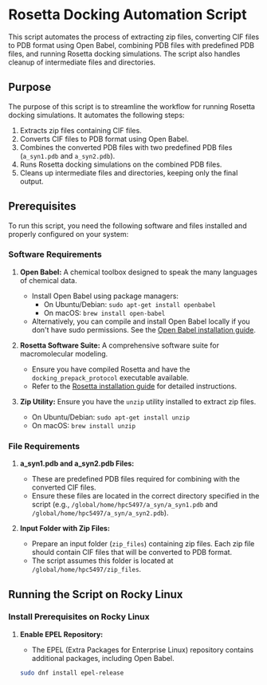 # Rosetta Docking Automation Script

This script automates the process of extracting zip files, converting CIF files to PDB format using Open Babel, combining PDB files with predefined PDB files, and running Rosetta docking simulations. The script also handles cleanup of intermediate files and directories.

## Purpose

The purpose of this script is to streamline the workflow for running Rosetta docking simulations. It automates the following steps:
1. Extracts zip files containing CIF files.
2. Converts CIF files to PDB format using Open Babel.
3. Combines the converted PDB files with two predefined PDB files (`a_syn1.pdb` and `a_syn2.pdb`).
4. Runs Rosetta docking simulations on the combined PDB files.
5. Cleans up intermediate files and directories, keeping only the final output.

## Prerequisites

To run this script, you need the following software and files installed and properly configured on your system:

### Software Requirements

1. **Open Babel:** A chemical toolbox designed to speak the many languages of chemical data.
   - Install Open Babel using package managers:
     - On Ubuntu/Debian: `sudo apt-get install openbabel`
     - On macOS: `brew install open-babel`
   - Alternatively, you can compile and install Open Babel locally if you don't have sudo permissions. See the [Open Babel installation guide](https://openbabel.org/wiki/Category:Installation).

2. **Rosetta Software Suite:** A comprehensive software suite for macromolecular modeling.
   - Ensure you have compiled Rosetta and have the `docking_prepack_protocol` executable available.
   - Refer to the [Rosetta installation guide](https://www.rosettacommons.org/software/license-and-download) for detailed instructions.

3. **Zip Utility:** Ensure you have the `unzip` utility installed to extract zip files.
   - On Ubuntu/Debian: `sudo apt-get install unzip`
   - On macOS: `brew install unzip`

### File Requirements

1. **a_syn1.pdb and a_syn2.pdb Files:**
   - These are predefined PDB files required for combining with the converted CIF files.
   - Ensure these files are located in the correct directory specified in the script (e.g., `/global/home/hpc5497/a_syn/a_syn1.pdb` and `/global/home/hpc5497/a_syn/a_syn2.pdb`).

2. **Input Folder with Zip Files:**
   - Prepare an input folder (`zip_files`) containing zip files. Each zip file should contain CIF files that will be converted to PDB format.
   - The script assumes this folder is located at `/global/home/hpc5497/zip_files`.

## Running the Script on Rocky Linux

### Install Prerequisites on Rocky Linux

1. **Enable EPEL Repository:**
   - The EPEL (Extra Packages for Enterprise Linux) repository contains additional packages, including Open Babel.

   ```bash
   sudo dnf install epel-release
